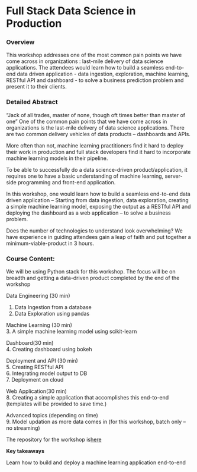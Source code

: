 # Full Stack Data Science in Production

### Overview

This workshop addresses one of the most common pain points we have come across in organizations : last-mile delivery of data science applications. The attendees would learn how to build a seamless end-to-end data driven application - data ingestion, exploration, machine learning, RESTful API and dashboard - to solve a business prediction problem and present it to their clients.

### Detailed Abstract

“Jack of all trades, master of none, though oft times better than master of one”
One of the common pain points that we have come across in organizations is the last-mile delivery of data science applications. There are two common delivery vehicles of data products – dashboards and APIs.

More often than not, machine learning practitioners find it hard to deploy their work in production and full stack developers find it hard to incorporate machine learning models in their pipeline.

To be able to successfully do a data science-driven product/application, it requires one to have a basic understanding of machine learning, server-side programming and front-end application.

In this workshop, one would learn how to build a seamless end-to-end data driven application – Starting from data ingestion, data exploration, creating a simple machine learning model, exposing the output as a RESTful API and deploying the dashboard as a web application – to solve a business problem.

Does the number of technologies to understand look overwhelming? We have experience in guiding attendees gain a leap of faith and put together a minimum-viable-product in 3 hours.

### Course Content:

We will be using Python stack for this workshop. The focus will be on breadth and getting a data-driven product completed by the end of the workshop

Data Engineering (30 min)  
1. Data Ingestion from a database    
2. Data Exploration using pandas     

Machine Learning (30 min)      
3. A simple machine learning model using scikit-learn    

Dashboard(30 min)     
4. Creating dashboard using bokeh     

Deployment and API (30 min)    
5. Creating RESTful API   
6. Integrating model output to DB   
7. Deployment on cloud

Web Application(30 min)   
8. Creating a simple application that accomplishes this end-to-end (templates will be provided to save time.)  

Advanced topics (depending on time)   
9. Model updation as more data comes in (for this workshop, batch only – no streaming)

The repository for the workshop is[here](https://github.com/amitkaps/full-stack-data-science)

**Key takeaways**

Learn how to build and deploy a machine learning application end-to-end
